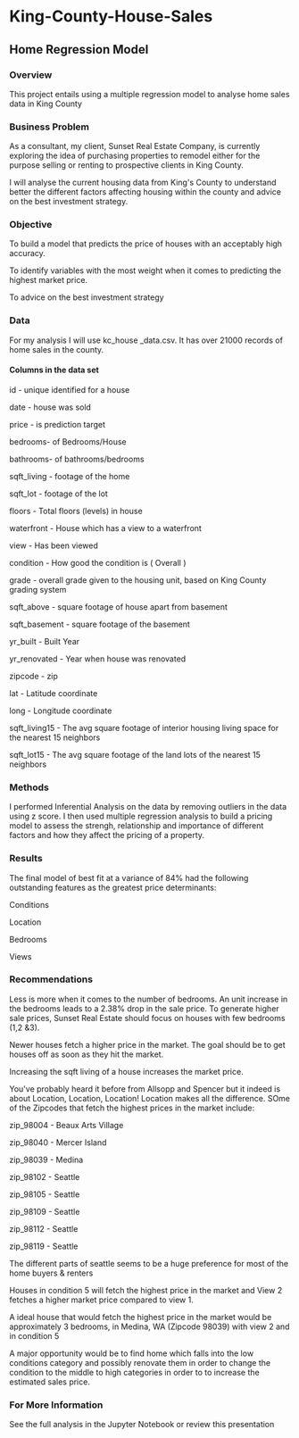 # King-County-House-Sales


## Home Regression Model

### Overview

This project entails using a multiple regression model to analyse home sales data in King County



### Business Problem

As a consultant, my client, Sunset Real Estate Company, is currently exploring the idea of purchasing properties to remodel either for the purpose selling or renting to prospective clients in King County.

I will analyse the current housing data from King's County to understand better the different factors affecting housing within the county and advice on the best investment strategy.

### Objective

To build a model that predicts the price of houses with an acceptably high accuracy.

To identify variables with the most weight when it comes to predicting the highest market price.

To advice on the best investment strategy

### Data

For my analysis I will use kc_house _data.csv. It has over 21000 records of home sales in the county.

#### Columns in the data set

id - unique identified for a house

date - house was sold

price - is prediction target

bedrooms- of Bedrooms/House

bathrooms- of bathrooms/bedrooms

sqft_living - footage of the home

sqft_lot - footage of the lot

floors - Total floors (levels) in house

waterfront - House which has a view to a waterfront

view - Has been viewed

condition - How good the condition is ( Overall )

grade - overall grade given to the housing unit, based on King County grading system

sqft_above - square footage of house apart from basement

sqft_basement - square footage of the basement

yr_built - Built Year

yr_renovated - Year when house was renovated

zipcode - zip

lat - Latitude coordinate

long - Longitude coordinate

sqft_living15 - The avg square footage of interior housing living space for the nearest 15 neighbors

sqft_lot15 - The avg square footage of the land lots of the nearest 15 neighbors

### Methods

I performed Inferential Analysis on the data by removing outliers in the data using z score.
I then used multiple regression analysis to build a pricing model to assess the strengh, relationship and importance of different factors and how they affect the pricing of a property.

### Results

The final model of best fit at a variance of 84% had the following outstanding features as the greatest price determinants:

Conditions

Location

Bedrooms

Views 

### Recommendations

Less is more when it comes to the number of bedrooms. An unit increase in the bedrooms leads to a 2.38% drop in the sale price. To generate higher sale prices, Sunset Real Estate should focus on houses with few bedrooms (1,2 &3).

Newer houses fetch a higher price in the market. The goal should be to get houses off as soon as they hit the market.

Increasing the sqft living of a house increases the market price.

You've probably heard it before from Allsopp and Spencer but it indeed is about Location, Location, Location! Location makes all the difference. SOme of the Zipcodes that fetch the highest prices in the market include:

zip_98004 - Beaux Arts Village

zip_98040 - Mercer Island

zip_98039 - Medina

zip_98102 - Seattle

zip_98105 - Seattle

zip_98109 - Seattle

zip_98112 - Seattle

zip_98119 - Seattle

The different parts of seattle seems to be a huge preference for most of the home buyers & renters

Houses in condition 5 will fetch the highest price in the market and View 2 fetches a higher market price compared to view 1.

A ideal house that would fetch the highest price in the market would be approximately 3 bedrooms, in Medina, WA (Zipcode 98039) with view 2 and in condition 5

A major opportunity would be to find home which falls into the low conditions category and possibly renovate them in order to change the condition to the middle to high categories in order to to increase the estimated sales price.

### For More Information

See the full analysis in the Jupyter Notebook or review this presentation






